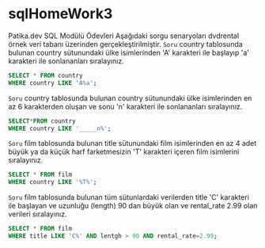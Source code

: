 # sqlHomeWork3
Patika.dev SQL Modülü Ödevleri
Aşağıdaki sorgu senaryoları dvdrental örnek veri tabanı üzerinden gerçekleştirilmiştir.
`Soru`
country tablosunda bulunan country sütunundaki ülke isimlerinden 'A' karakteri ile başlayıp 'a' karakteri ile sonlananları sıralayınız.
```sql
SELECT * FROM country 
WHERE country LIKE 'A%a'; 
```
`Soru`
country tablosunda bulunan country sütunundaki ülke isimlerinden en az 6 karakterden oluşan ve sonu 'n' karakteri ile sonlananları sıralayınız.
```sql
SELECT*FROM country 
WHERE country LIKE '_____n%';
```
`Soru`
film tablosunda bulunan title sütunundaki film isimlerinden en az 4 adet büyük ya da küçük harf farketmesizin 'T' karakteri içeren film isimlerini sıralayınız.
```sql
SELECT * FROM film 
WHERE country LIKE '%T%';
```
`Soru`
film tablosunda bulunan tüm sütunlardaki verilerden title 'C' karakteri ile başlayan ve uzunluğu (length) 90 dan büyük olan ve rental_rate 2.99 olan verileri sıralayınız.
```sql
SELECT * FROM film 
WHERE title LIKE 'C%' AND lentgh > 90 AND rental_rate=2.99;
```
